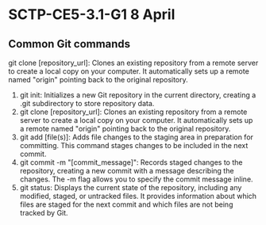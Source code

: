 # SCTP-CE5-3.1-G1 8 April

## Common Git commands
git clone [repository_url]: Clones an existing repository from a remote server to create a local copy on your computer. It automatically sets up a remote named "origin" pointing back to the original repository.
1. git init: Initializes a new Git repository in the current directory, creating a .git subdirectory to store repository data.
2. git clone [repository_url]: Clones an existing repository from a remote server to create a local copy on your computer. It automatically sets up a remote named "origin" pointing back to the original repository.
3. git add [file(s)]: Adds file changes to the staging area in preparation for committing. This command stages changes to be included in the next commit.
4. git commit -m "[commit_message]": Records staged changes to the repository, creating a new commit with a message describing the changes. The -m flag allows you to specify the commit message inline.
5. git status: Displays the current state of the repository, including any modified, staged, or untracked files. It provides information about which files are staged for the next commit and which files are not being tracked by Git.
